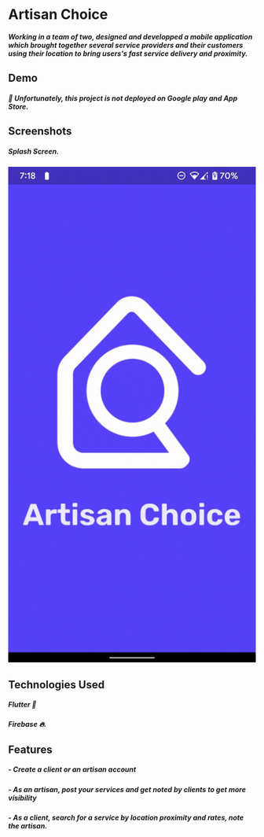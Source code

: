 
# Artisan Choice

##### Working in a team of two, designed and developped a mobile application which brought together several service providers and their customers using their location to bring users's fast service delivery and proximity.


## Demo

##### 🥲 Unfortunately, this project is not deployed on Google play and App Store.

## Screenshots

##### Splash Screen.
![Splash screen](SplashScreen.jpeg "Splash screen")

## Technologies Used

##### Flutter 🚀

##### Firebase 🔥.

## Features

##### - Create a client or an artisan account
##### - As an artisan, post your services and get noted by clients to get more visibility
##### - As a client, search for a service by location proximity and rates, note the artisan.
